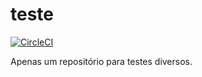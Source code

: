 # teste

[![CircleCI](https://dl.circleci.com/status-badge/img/gh/llucasbrandao/teste/tree/main.svg?style=svg)](https://dl.circleci.com/status-badge/redirect/gh/llucasbrandao/teste/tree/main)

Apenas um repositório para testes diversos.
